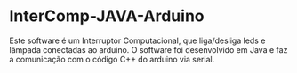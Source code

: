 # InterComp-JAVA-Arduino
Este software é um Interruptor Computacional, que liga/desliga leds e lâmpada conectadas ao arduino. O software foi desenvolvido em Java e faz a comunicação com o código C++ do arduino via serial.
